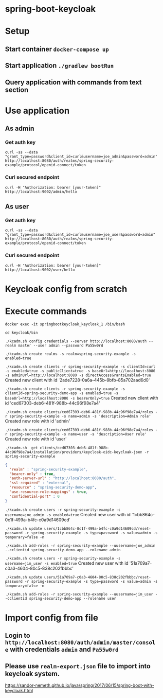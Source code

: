 # spring-boot-keycloak

# Setup
## Start container `docker-compose up`
## Start application `./gradlew bootRun`
## Query application with commands from text section

# Use application

## As admin
### Get auth key
`curl -ss --data "grant_type=password&client_id=curl&username=joe_admin&password=admin" http://localhost:8080/auth/realms/spring-security-example/protocol/openid-connect/token`

### Curl secured endpoint
`curl -H "Authorization: bearer [your-token]" http://localhost:9002/admin/hello`

## As user
### Get auth key
`curl -ss --data "grant_type=password&client_id=curl&username=joe_user&password=admin" http://localhost:8080/auth/realms/spring-security-example/protocol/openid-connect/token`

### Curl secured endpoint
`curl -H "Authorization: bearer [your-token]" http://localhost:9002/user/hello`

# Keycloak config from scratch
# Execute commands
`docker exec -it springbootkeycloak_keycloak_1 /bin/bash`

`cd keycloak/bin`

`./kcadm.sh config credentials --server http://localhost:8080/auth --realm master --user admin --password Pa55w0rd`

`./kcadm.sh create realms -s realm=spring-security-example -s enabled=true`

`./kcadm.sh create clients -r spring-security-example -s clientId=curl -s enabled=true -s publicClient=true -s baseUrl=http://localhost:8080 -s adminUrl=http://localhost:8080 -s directAccessGrantsEnabled=true`
Created new client with id '2ade7228-0a6a-445b-9bfb-85a702aad6d0'

`./kcadm.sh create clients -r spring-security-example -s clientId=spring-security-demo-app -s enabled=true -s baseUrl=http://localhost:8080 -s bearerOnly=true`
Created new client with id 'ced67303-deb6-481f-988b-44c96f98e7a4'

`./kcadm.sh create clients/ced67303-deb6-481f-988b-44c96f98e7a4/roles -r spring-security-example -s name=admin -s 'description=Admin role'`
Created new role with id 'admin'

`./kcadm.sh create clients/ced67303-deb6-481f-988b-44c96f98e7a4/roles -r spring-security-example -s name=user -s 'description=User role'`
Created new role with id 'user'


`./kcadm.sh  get clients/ced67303-deb6-481f-988b-44c96f98e7a4/installation/providers/keycloak-oidc-keycloak-json -r spring-security-example`
```json
{
  "realm" : "spring-security-example",
  "bearer-only" : true,
  "auth-server-url" : "http://localhost:8080/auth",
  "ssl-required" : "external",
  "resource" : "spring-security-demo-app",
  "use-resource-role-mappings" : true,
  "confidential-port" : 0
}
```
`./kcadm.sh create users -r spring-security-example -s username=joe_admin -s enabled=true`
Created new user with id '1cbb864c-0c1f-499a-b4fc-c0a9d14609cd'

`./kcadm.sh update users/1cbb864c-0c1f-499a-b4fc-c0a9d14609cd/reset-password -r spring-security-example -s type=password -s value=admin -s temporary=false -n`

`./kcadm.sh add-roles -r spring-security-example --uusername=joe_admin --cclientid spring-security-demo-app --rolename admin`

`./kcadm.sh create users -r spring-security-example -s username=jim_user -s enabled=true`
Created new user with id '51a709a7-c0a3-4604-80c5-838c202fbbbc'

`./kcadm.sh update users/51a709a7-c0a3-4604-80c5-838c202fbbbc/reset-password -r spring-security-example -s type=password -s value=admin -s temporary=false -n`

`./kcadm.sh add-roles -r spring-security-example --uusername=jim_user --cclientid spring-security-demo-app --rolename user`

# Import config from file
## Login to `http://localhost:8080/auth/admin/master/console` with credentials `admin` and `Pa55w0rd`
## Please use `realm-export.json` file to import into keycloak system.
 
https://sandor-nemeth.github.io/java/spring/2017/06/15/spring-boot-with-keycloak.html